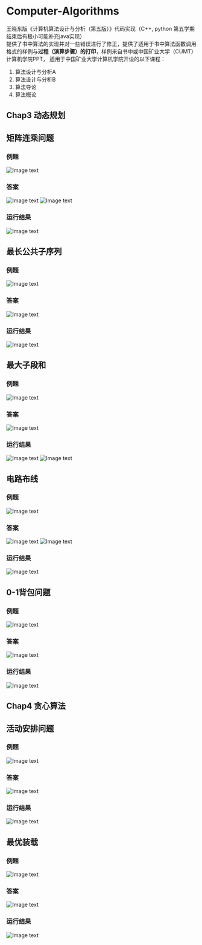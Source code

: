 # Computer-Algorithms
王晓东版《计算机算法设计与分析（第五版）》代码实现（C++, python 第五学期结束后有极小可能补充java实现）  
提供了书中算法的实现并对一些错误进行了修正，提供了适用于书中算法函数调用格式的样例与**过程（演算步骤）的打印**，样例来自书中或中国矿业大学（CUMT）计算机学院PPT，
适用于中国矿业大学计算机学院开设的以下课程：
1. 算法设计与分析A
2. 算法设计与分析B
3. 算法导论
4. 算法概论

## Chap3 动态规划
## 矩阵连乘问题
### 例题
![Image text](https://github.com/AoiDarcy/Computer-Algorithms/blob/main/README.assets/%E7%9F%A9%E9%98%B5%E8%BF%9E%E4%B9%98%E9%97%AE%E9%A2%981.png)
### 答案
![Image text](https://github.com/AoiDarcy/Computer-Algorithms/blob/main/README.assets/%E7%9F%A9%E9%98%B5%E8%BF%9E%E4%B9%98%E9%97%AE%E9%A2%982.png)
![Image text](https://github.com/AoiDarcy/Computer-Algorithms/blob/main/README.assets/%E7%9F%A9%E9%98%B5%E8%BF%9E%E4%B9%98%E9%97%AE%E9%A2%983.png)
### 运行结果
![Image text](https://github.com/AoiDarcy/Computer-Algorithms/blob/main/README.assets/%E7%9F%A9%E9%98%B5%E8%BF%9E%E4%B9%98%E9%97%AE%E9%A2%984.png)

## 最长公共子序列
### 例题
![Image text](https://github.com/AoiDarcy/Computer-Algorithms/blob/main/README.assets/%E6%9C%80%E9%95%BF%E5%85%AC%E5%85%B1%E5%AD%90%E5%BA%8F%E5%88%971.png)
### 答案
![Image text](https://github.com/AoiDarcy/Computer-Algorithms/blob/main/README.assets/%E6%9C%80%E9%95%BF%E5%85%AC%E5%85%B1%E5%AD%90%E5%BA%8F%E5%88%972.png)
### 运行结果
![Image text](https://github.com/AoiDarcy/Computer-Algorithms/blob/main/README.assets/%E6%9C%80%E9%95%BF%E5%85%AC%E5%85%B1%E5%AD%90%E5%BA%8F%E5%88%973.png)

## 最大子段和
### 例题
![Image text](https://github.com/AoiDarcy/Computer-Algorithms/blob/main/README.assets/%E6%9C%80%E5%A4%A7%E5%AD%90%E6%AE%B5%E5%92%8C1.png)
### 答案
![Image text](https://github.com/AoiDarcy/Computer-Algorithms/blob/main/README.assets/%E6%9C%80%E5%A4%A7%E5%AD%90%E6%AE%B5%E5%92%8C2.png)
### 运行结果
![Image text](https://github.com/AoiDarcy/Computer-Algorithms/blob/main/README.assets/%E6%9C%80%E5%A4%A7%E5%AD%90%E6%AE%B5%E5%92%8C3.png)
![Image text](https://github.com/AoiDarcy/Computer-Algorithms/blob/main/README.assets/%E6%9C%80%E5%A4%A7%E5%AD%90%E6%AE%B5%E5%92%8C4.png)

## 电路布线
### 例题
![Image text](https://github.com/AoiDarcy/Computer-Algorithms/blob/main/README.assets/%E7%94%B5%E8%B7%AF%E5%B8%83%E7%BA%BF1.png)
### 答案
![Image text](https://github.com/AoiDarcy/Computer-Algorithms/blob/main/README.assets/%E7%94%B5%E8%B7%AF%E5%B8%83%E7%BA%BF2.png)
![Image text](https://github.com/AoiDarcy/Computer-Algorithms/blob/main/README.assets/%E7%94%B5%E8%B7%AF%E5%B8%83%E7%BA%BF3.png)
### 运行结果
![Image text](https://github.com/AoiDarcy/Computer-Algorithms/blob/main/README.assets/%E7%94%B5%E8%B7%AF%E5%B8%83%E7%BA%BF4.png)

## 0-1背包问题
### 例题
![Image text](https://github.com/AoiDarcy/Computer-Algorithms/blob/main/README.assets/0-1%E8%83%8C%E5%8C%85%E9%97%AE%E9%A2%981.png)
### 答案
![Image text](https://github.com/AoiDarcy/Computer-Algorithms/blob/main/README.assets/0-1%E8%83%8C%E5%8C%85%E9%97%AE%E9%A2%982.png)
### 运行结果
![Image text](https://github.com/AoiDarcy/Computer-Algorithms/blob/main/README.assets/0-1%E8%83%8C%E5%8C%85%E9%97%AE%E9%A2%983.png)

## Chap4 贪心算法
## 活动安排问题
### 例题
![Image text](https://github.com/AoiDarcy/Computer-Algorithms/blob/main/README.assets/%E6%B4%BB%E5%8A%A8%E5%AE%89%E6%8E%92%E9%97%AE%E9%A2%981.png)
### 答案
![Image text](https://github.com/AoiDarcy/Computer-Algorithms/blob/main/README.assets/%E6%B4%BB%E5%8A%A8%E5%AE%89%E6%8E%92%E9%97%AE%E9%A2%982.png)
### 运行结果
![Image text](https://github.com/AoiDarcy/Computer-Algorithms/blob/main/README.assets/%E6%B4%BB%E5%8A%A8%E5%AE%89%E6%8E%92%E9%97%AE%E9%A2%983.png)

## 最优装载
### 例题
![Image text](https://github.com/AoiDarcy/Computer-Algorithms/blob/main/README.assets/%E6%9C%80%E4%BC%98%E8%A3%85%E8%BD%BD1.png)
### 答案
![Image text](https://github.com/AoiDarcy/Computer-Algorithms/blob/main/README.assets/%E6%9C%80%E4%BC%98%E8%A3%85%E8%BD%BD2.png)
### 运行结果
![Image text](https://github.com/AoiDarcy/Computer-Algorithms/blob/main/README.assets/%E6%9C%80%E4%BC%98%E8%A3%85%E8%BD%BD3.png)
